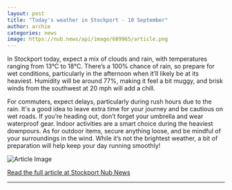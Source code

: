 ```yaml
---
layout: post
title: "Today's weather in Stockport - 10 September"
author: archie
categories: news
image: https://nub.news/api/image/689965/article.png
---
```

In Stockport today, expect a mix of clouds and rain, with temperatures ranging from 13°C to 18°C. There’s a 100% chance of rain, so prepare for wet conditions, particularly in the afternoon when it’ll likely be at its heaviest. Humidity will be around 77%, making it feel a bit muggy, and brisk winds from the southwest at 20 mph will add a chill. 

For commuters, expect delays, particularly during rush hours due to the rain. It's a good idea to leave extra time for your journey and be cautious on wet roads. If you’re heading out, don’t forget your umbrella and wear waterproof gear. Indoor activities are a smart choice during the heaviest downpours. As for outdoor items, secure anything loose, and be mindful of your surroundings in the wind. While it’s not the brightest weather, a bit of preparation will help keep your day running smoothly!

![Article Image](https://nub.news/api/image/689965/article.png)

[Read the full article at Stockport Nub News](https://stockport.nub.news/news/weather-news/todays-weather-in-stockport-10-september-271471)

---
